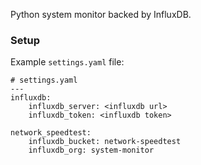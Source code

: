 Python system monitor backed by InfluxDB.

### Setup

Example `settings.yaml` file:
```
# settings.yaml
---
influxdb:
    influxdb_server: <influxdb url>
    influxdb_token: <influxdb token>
    
network_speedtest:
    influxdb_bucket: network-speedtest
    influxdb_org: system-monitor
```
